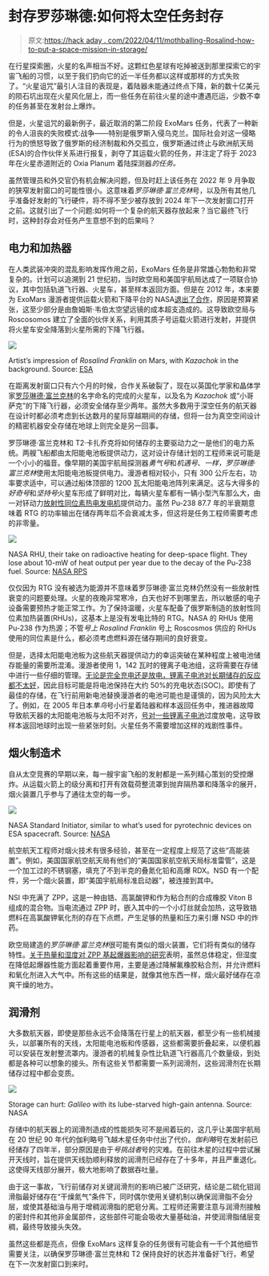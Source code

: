 # 封存罗莎琳德:如何将太空任务封存

> 原文:[https://hack aday . com/2022/04/11/mothballing-Rosalind-how-to-put-a-space-mission-in-storage/](https://hackaday.com/2022/04/11/mothballing-rosalind-how-to-put-a-space-mission-in-storage/)

在行星探索圈，火星的名声相当不好。这颗红色星球有吃掉被送到那里探索它的宇宙飞船的习惯，以至于我们扔向它的近一半任务都以这样或那样的方式失败了。“火星诅咒”最引人注目的表现是，着陆器未能通过终点下降，新的数十亿美元的陨石坑出现在火星风化层上，而一些任务在前往火星的途中遭遇厄运，少数不幸的任务甚至在发射台上爆炸。

但是，火星诅咒的最新例子，最近取消的第二阶段 ExoMars 任务，代表了一种新的令人沮丧的失败模式:战争——特别是俄罗斯入侵乌克兰。国际社会对这一侵略行为的愤怒导致了俄罗斯的经济制裁和外交孤立，俄罗斯通过终止与欧洲航天局(ESA)的合作伙伴关系进行报复，剥夺了其运载火箭的任务，并注定了将于 2023 年在火星赤道附近的 Oxia Planum 着陆探测器*的任务。*

虽然管理员和外交官仍有机会解决问题，但及时赶上该任务在 2022 年 9 月争取的狭窄发射窗口的可能性很小。这意味着*罗莎琳德·富兰克林*号，以及所有其他几乎准备好发射的飞行硬件，将不得不至少被存放到 2024 年下一次发射窗口打开之前。这就引出了一个问题:如何将一个复杂的航天器存放起来？当它最终飞行时，这种封存会对任务产生意想不到的后果吗？

## 电力和加热器

在人类武装冲突的混乱影响发挥作用之前，ExoMars 任务是非常雄心勃勃和非常复杂的。计划可以追溯到 21 世纪初，当时欧空局和美国宇航局达成了一项联合协议，其中包括轨道飞行器、火星车，甚至样本返回方面。但是在 2012 年，本来要为 ExoMars 漫游者提供运载火箭和下降平台的 NASA[退出了合作](https://www.space.com/14733-nasa-budget-request-2013-astronomers-response.html)，原因是预算紧张，这至少部分是由詹姆斯·韦伯太空望远镜的成本超支造成的。这导致欧空局与 Roscosomos 建立了全面的伙伴关系，利用其质子号运载火箭进行发射，并提供将火星车安全降落到火星所需的下降飞行器。

![](../Images/4cbecaf1fa61cc85f51f16876930b992.png)

Artist’s impression of *Rosalind Franklin* on Mars, with *Kazachok* in the background. Source: [ESA](https://www.esa.int/Science_Exploration/Human_and_Robotic_Exploration/Exploration/ExoMars/ESA_s_Mars_rover_has_a_name_Rosalind_Franklin)

在距离发射窗口只有六个月的时候，合作关系破裂了，现在以英国化学家和晶体学家[罗莎琳德·富兰克林](https://hackaday.com/2017/10/24/rosalind-franklin-saw-dna-first/)的名字命名的完成的火星车，以及名为 *Kazachok* 或“小哥萨克”的下降飞行器，必须安全储存至少两年。虽然大多数用于深空任务的航天器在设计时都必须考虑到长达数月的星际穿越期间的存储，但将一台为真空空间设计的精密机器安全存储在地球上则完全是另一回事。

罗莎琳德·富兰克林和 T2·卡扎乔克将如何储存的主要驱动力之一是他们的电力系统。两艘飞船都由太阳能电池板提供动力，这对设计存储计划的工程师来说可能是一个小小的福音。像早期的美国宇航局探测器*勇气号*和*机遇号*、*一样，罗莎琳德·富兰克林*使用太阳能电池板提供电力。漫游者相对较小，只有 300 公斤左右，功率要求适中，可以通过船体顶部的 1200 瓦太阳能电池阵列来满足。这与大得多的*好奇号*和*坚持号*火星车形成了鲜明对比，每辆火星车都有一辆小型汽车那么大，由一对钚动力[放射性同位素热电发电机](https://hackaday.com/2019/02/08/the-deep-space-energy-crisis-could-soon-be-over/)提供动力。虽然 Pu-238 87.7 年的半衰期意味着 RTG 的功率输出在储存两年后不会衰减太多，但这将是任务工程师需要考虑的非零量。

![](../Images/4dcc674063baf90911f4050cb8cdb46a.png)

NASA RHU, their take on radioactive heating for deep-space flight. They lose about 10-mW of heat output per year due to the decay of the Pu-238 fuel. Source: [NASA RPS](https://rps.nasa.gov/power-and-thermal-systems/thermal-systems/general-purpose-heat-source/)

仅仅因为 RTG 没有被选为能源并不意味着罗莎琳德·富兰克林仍然没有一些放射性衰变的问题要处理。火星的夜晚非常寒冷，白天也好不到哪里去，所以敏感的电子设备需要预热才能正常工作。为了保持温暖，火星车配备了俄罗斯制造的放射性同位素加热装置(RHUs)，这基本上是没有发电比特的 RTG。NASA 的 RHUs 使用 Pu-238 作为热源；不管*号上 Rosalind Franklin* 号上 Roscosmos 供应的 RHUs 使用的同位素是什么，都必须考虑燃料源在储存期间的良好衰变。

但是，选择太阳能电池板为这些航天器提供动力的幸运突破在某种程度上被电池储存能量的需要所混淆。漫游者使用 1，142 瓦时的锂离子电池组，这将需要在存储中进行一些仔细的管理。[无论是完全充电还是放电，锂离子电池对长期储存的反应都不太好](https://www.dnkpower.com/lithium-ion-battery-storage/)，因此目标可能是将电池保持在大约 50%的充电状态(SOC)。即使有了最佳的存储，在飞行前用新电池替换漫游者的电池可能也是谨慎的，因为风险太大了。例如，在 2005 年日本*隼鸟*号小行星着陆器和样本返回任务中，推进器故障导致航天器的太阳能电池板与太阳不对齐，[号对一些锂离子电池](https://www.nasa.gov/sites/default/files/atoms/files/04_long-term_storage_li-ion_in_space_ysone.pdf)过度放电，这导致样本返回地球时出现一些紧张时刻。火星任务不需要增加这样的戏剧性事件。

## 烟火制造术

自从太空竞赛的早期以来，每一艘宇宙飞船的发射都是一系列精心策划的受控爆炸。从运载火箭上的级分离和打开有效载荷整流罩到抛弃隔热罩和降落伞的展开，烟火装置几乎参与了通往太空的每一步。

![](../Images/55579bf179f081e18eb1c4a5585e4192.png)

NASA Standard Initiator, similar to what’s used for pyrotechnic devices on ESA spacecraft. Source: [NASA](https://ntrs.nasa.gov/citations/19890005798)

航空航天工程师对烟火技术有很多经验，甚至在一定程度上规范了这些“高能装置”。例如，美国国家航空航天局有他们的“美国国家航空航天局标准雷管”，这是一个加工过的不锈钢塞，填充了不到半克的叠氮化铅和高爆 RDX。NSD 有一个配件，另一个烟火装置，即“美国宇航局标准启动器”，被连接到其中。

NSI 中充满了 ZPP，这是一种由锆、高氯酸钾和作为粘合剂的合成橡胶 Viton B 组成的混合物。当电流通过 ZPP 时，嵌入其中的一个小灯丝就会加热，这导致锆燃料在高氯酸钾氧化剂的存在下点燃，产生足够的热量和压力来引爆 NSD 中的炸药。

欧空局建造的*罗莎琳德·富兰克林*很可能有类似的烟火装置，它们将有类似的储存特性。[关于热量和湿度对 ZPP 基起爆器影响的研究](https://www.nature.com/articles/s41598-019-46608-8)表明，虽然总体稳定，但湿度在降低起爆器性能方面起着重要作用，主要是通过降解氟橡胶粘合剂，并允许燃料和氧化剂进入大气中。所有这些的结果是，就像其他东西一样，烟火最好储存在凉爽干燥的地方。

## 润滑剂

大多数航天器，即使是那些永远不会降落在行星上的航天器，都至少有一些机械接头，以部署所有的天线，太阳能电池板和传感器，这些都需要折叠起来，以便机器可以安装在发射整流罩内。漫游者的机械复杂性比轨道飞行器高几个数量级，到处都是各种可以想象的接头。所有这些关节都需要一系列润滑剂，这些润滑剂在长期储存过程中都会变质。

![](../Images/c3e50042358977d5dfdb3b709b84c47e.png)

Storage can hurt: *Galileo* with its lube-starved high-gain antenna. Source: NASA

存储中的航天器上的润滑剂造成的性能损失可不是闹着玩的，这几乎让美国宇航局在 20 世纪 90 年代的伽利略号飞越木星任务中付出了代价。*伽利略*号在发射前已经储存了四年半，部分原因是由于*号挑战者*号的灾难。在前往木星的过程中尝试展开天线时，旨在提供天线肋顺利释放的润滑剂已经存在了十多年，并且严重退化。这使得天线部分展开，极大地影响了数据吞吐量。

由于这一事故，飞行前储存对关键润滑剂的影响已被广泛研究，结论是二硫化钼润滑脂最好储存在“干燥氮气”条件下，同时偶尔使用关键机制以确保润滑脂不会分层，或使其基础油与用于增稠润滑脂的肥皂分离。工程师还需要注意与润滑剂接触的密封件和其他非金属部件，这些部件可能会吸收大量基础油，并使润滑脂储层变稠，最终导致接头失效。

虽然这些都是亮点，但像 ExoMars 这样复杂的任务很有可能会有一千个其他细节需要关注，以确保罗莎琳德·富兰克林和 T2 保持良好的状态并准备好飞行，希望在下一次发射窗口到来时。